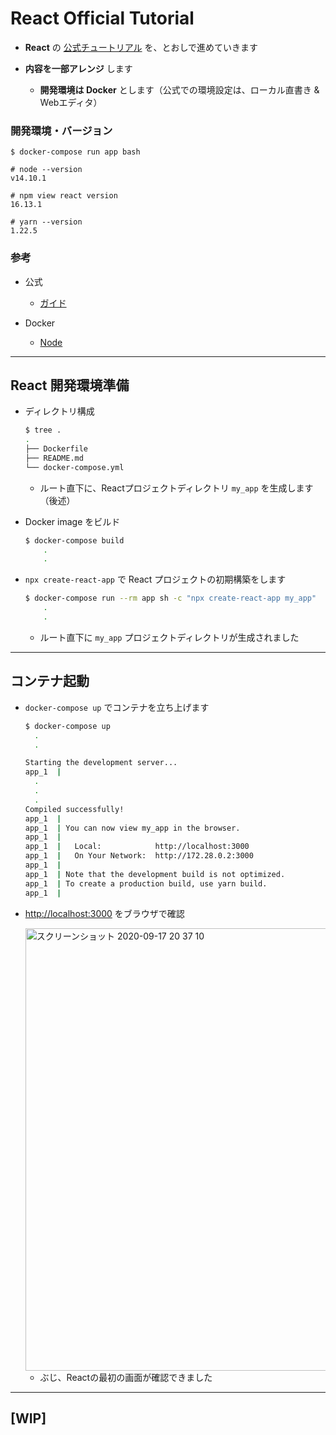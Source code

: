 # React Official Tutorial

- __React__ の [公式チュートリアル](https://ja.reactjs.org/tutorial/tutorial.html) を、とおしで進めていきます

- __内容を一部アレンジ__ します

  - __開発環境は Docker__ とします（公式での環境設定は、ローカル直書き & Webエディタ）

### 開発環境・バージョン

```terminal
$ docker-compose run app bash

# node --version
v14.10.1

# npm view react version
16.13.1

# yarn --version
1.22.5
```

### 参考

- 公式

  - [ガイド](https://ja.reactjs.org/docs/hello-world.html)

- Docker

  - [Node](https://hub.docker.com/_/node)

---

## React 開発環境準備

- ディレクトリ構成

  ```bash
  $ tree .
  .
  ├── Dockerfile
  ├── README.md
  └── docker-compose.yml
  ```

  - ルート直下に、Reactプロジェクトディレクトリ `my_app` を生成します（後述）

- Docker image をビルド

  ```bash
  $ docker-compose build
      .
      .
  ```

- `npx create-react-app` で React プロジェクトの初期構築をします

  ```bash
  $ docker-compose run --rm app sh -c "npx create-react-app my_app"
      .
      .
  ```

  - ルート直下に `my_app` プロジェクトディレクトリが生成されました

---

## コンテナ起動

- `docker-compose up` でコンテナを立ち上げます

  ```bash
  $ docker-compose up
    .
    .

  Starting the development server...
  app_1  | 
    .
    .
    .
  Compiled successfully!
  app_1  | 
  app_1  | You can now view my_app in the browser.
  app_1  | 
  app_1  |   Local:            http://localhost:3000
  app_1  |   On Your Network:  http://172.28.0.2:3000
  app_1  | 
  app_1  | Note that the development build is not optimized.
  app_1  | To create a production build, use yarn build.
  app_1  | 

  ```

- [http://localhost:3000](http://localhost:3000) をブラウザで確認

  <img width="708" alt="スクリーンショット 2020-09-17 20 37 10" src="https://user-images.githubusercontent.com/33124627/93542518-2df92480-f994-11ea-82a2-e5e2bb705813.png">

  - ぶじ、Reactの最初の画面が確認できました

---

## [WIP]

